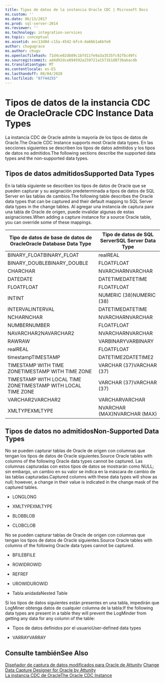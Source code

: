 ```yaml
---
title: Tipos de datos de la instancia Oracle CDC | Microsoft Docs
ms.custom: ''
ms.date: 06/13/2017
ms.prod: sql-server-2014
ms.reviewer: ''
ms.technology: integration-services
ms.topic: conceptual
ms.assetid: eec13d8d-c15a-4542-bfc4-da66b1a6bfe0
author: chugugrace
ms.author: chugu
ms.openlocfilehash: 71d4ce02db89c1bfd11fe9a3a3535fc92fbc49fc
ms.sourcegitcommit: ad4d92dce894592a259721a1571b1d8736abacdb
ms.translationtype: MT
ms.contentlocale: es-ES
ms.lasthandoff: 08/04/2020
ms.locfileid: "87744255"
---
```

# <a name="oracle-cdc-instance-data-types"></a><span data-ttu-id="ace46-102">Tipos de datos de la instancia CDC de Oracle</span><span class="sxs-lookup"><span data-stu-id="ace46-102">Oracle CDC Instance Data Types</span></span>
  <span data-ttu-id="ace46-103">La instancia CDC de Oracle admite la mayoría de los tipos de datos de Oracle.</span><span class="sxs-lookup"><span data-stu-id="ace46-103">The Oracle CDC Instance supports most Oracle data types.</span></span> <span data-ttu-id="ace46-104">En las secciones siguientes se describen los tipos de datos admitidos y los tipos de datos no admitidos.</span><span class="sxs-lookup"><span data-stu-id="ace46-104">The following sections describe the supported data types and the non-supported data types.</span></span>  
  
## <a name="supported-data-types"></a><span data-ttu-id="ace46-105">Tipos de datos admitidos</span><span class="sxs-lookup"><span data-stu-id="ace46-105">Supported Data Types</span></span>  
 <span data-ttu-id="ace46-106">En la tabla siguiente se describen los tipos de datos de Oracle que se pueden capturar y su asignación predeterminada a tipos de datos de SQL Server en las tablas de cambios.</span><span class="sxs-lookup"><span data-stu-id="ace46-106">The following table describes the Oracle data types that can be captured and their default mapping to SQL Server data types in the change tables.</span></span> <span data-ttu-id="ace46-107">Al agregar una instancia de captura para una tabla de Oracle de origen, puede invalidar algunas de estas asignaciones.</span><span class="sxs-lookup"><span data-stu-id="ace46-107">When adding a capture instance for a source Oracle table, you can override some of these mappings.</span></span>  
  
|<span data-ttu-id="ace46-108">Tipo de datos de base de datos de Oracle</span><span class="sxs-lookup"><span data-stu-id="ace46-108">Oracle Database Data Type</span></span>|<span data-ttu-id="ace46-109">Tipo de datos de SQL Server</span><span class="sxs-lookup"><span data-stu-id="ace46-109">SQL Server Data Type</span></span>|  
|-------------------------------|--------------------------|  
|<span data-ttu-id="ace46-110">BINARY_FLOAT</span><span class="sxs-lookup"><span data-stu-id="ace46-110">BINARY_FLOAT</span></span>|<span data-ttu-id="ace46-111">real</span><span class="sxs-lookup"><span data-stu-id="ace46-111">REAL</span></span>|  
|<span data-ttu-id="ace46-112">BINARY_DOUBLE</span><span class="sxs-lookup"><span data-stu-id="ace46-112">BINARY_DOUBLE</span></span>|<span data-ttu-id="ace46-113">FLOAT</span><span class="sxs-lookup"><span data-stu-id="ace46-113">FLOAT</span></span>|  
|<span data-ttu-id="ace46-114">CHAR</span><span class="sxs-lookup"><span data-stu-id="ace46-114">CHAR</span></span>|<span data-ttu-id="ace46-115">NVARCHAR</span><span class="sxs-lookup"><span data-stu-id="ace46-115">NVARCHAR</span></span>|  
|<span data-ttu-id="ace46-116">DATE</span><span class="sxs-lookup"><span data-stu-id="ace46-116">DATE</span></span>|<span data-ttu-id="ace46-117">DATETIME</span><span class="sxs-lookup"><span data-stu-id="ace46-117">DATETIME</span></span>|  
|<span data-ttu-id="ace46-118">FLOAT</span><span class="sxs-lookup"><span data-stu-id="ace46-118">FLOAT</span></span>|<span data-ttu-id="ace46-119">FLOAT</span><span class="sxs-lookup"><span data-stu-id="ace46-119">FLOAT</span></span>|  
|<span data-ttu-id="ace46-120">INT</span><span class="sxs-lookup"><span data-stu-id="ace46-120">INT</span></span>|<span data-ttu-id="ace46-121">NUMERIC (38)</span><span class="sxs-lookup"><span data-stu-id="ace46-121">NUMERIC (38)</span></span>|  
|<span data-ttu-id="ace46-122">INTERVAL</span><span class="sxs-lookup"><span data-stu-id="ace46-122">INTERVAL</span></span>|<span data-ttu-id="ace46-123">DATETIME</span><span class="sxs-lookup"><span data-stu-id="ace46-123">DATETIME</span></span>|  
|<span data-ttu-id="ace46-124">NCHAR</span><span class="sxs-lookup"><span data-stu-id="ace46-124">NCHAR</span></span>|<span data-ttu-id="ace46-125">NVARCHAR</span><span class="sxs-lookup"><span data-stu-id="ace46-125">NVARCHAR</span></span>|  
|<span data-ttu-id="ace46-126">NUMBER</span><span class="sxs-lookup"><span data-stu-id="ace46-126">NUMBER</span></span>|<span data-ttu-id="ace46-127">FLOAT</span><span class="sxs-lookup"><span data-stu-id="ace46-127">FLOAT</span></span>|  
|<span data-ttu-id="ace46-128">NAVARCHAR2</span><span class="sxs-lookup"><span data-stu-id="ace46-128">NAVARCHAR2</span></span>|<span data-ttu-id="ace46-129">NVARCHAR</span><span class="sxs-lookup"><span data-stu-id="ace46-129">NVARCHAR</span></span>|  
|<span data-ttu-id="ace46-130">RAW</span><span class="sxs-lookup"><span data-stu-id="ace46-130">RAW</span></span>|<span data-ttu-id="ace46-131">VARBINARY</span><span class="sxs-lookup"><span data-stu-id="ace46-131">VARBINARY</span></span>|  
|<span data-ttu-id="ace46-132">real</span><span class="sxs-lookup"><span data-stu-id="ace46-132">REAL</span></span>|<span data-ttu-id="ace46-133">FLOAT</span><span class="sxs-lookup"><span data-stu-id="ace46-133">FLOAT</span></span>|  
|<span data-ttu-id="ace46-134">timestamp</span><span class="sxs-lookup"><span data-stu-id="ace46-134">TIMESTAMP</span></span>|<span data-ttu-id="ace46-135">DATETIME2</span><span class="sxs-lookup"><span data-stu-id="ace46-135">DATETIME2</span></span>|  
|<span data-ttu-id="ace46-136">TIMESTAMP WITH TIME ZONE</span><span class="sxs-lookup"><span data-stu-id="ace46-136">TIMESTAMP WITH TIME ZONE</span></span>|<span data-ttu-id="ace46-137">VARCHAR (37)</span><span class="sxs-lookup"><span data-stu-id="ace46-137">VARCHAR (37)</span></span>|  
|<span data-ttu-id="ace46-138">TIMESTAMP WITH LOCAL TIME ZONE</span><span class="sxs-lookup"><span data-stu-id="ace46-138">TIMESTAMP WITH LOCAL TIME ZONE</span></span>|<span data-ttu-id="ace46-139">VARCHAR (37)</span><span class="sxs-lookup"><span data-stu-id="ace46-139">VARCHAR (37)</span></span>|  
|<span data-ttu-id="ace46-140">VARCHAR2</span><span class="sxs-lookup"><span data-stu-id="ace46-140">VARCHAR2</span></span>|<span data-ttu-id="ace46-141">VARCHAR</span><span class="sxs-lookup"><span data-stu-id="ace46-141">VARCHAR</span></span>|  
|<span data-ttu-id="ace46-142">XMLTYPE</span><span class="sxs-lookup"><span data-stu-id="ace46-142">XMLTYPE</span></span>|<span data-ttu-id="ace46-143">NVARCHAR (MAX)</span><span class="sxs-lookup"><span data-stu-id="ace46-143">NVARCHAR (MAX)</span></span>|  
  
## <a name="non-supported-data-types"></a><span data-ttu-id="ace46-144">Tipos de datos no admitidos</span><span class="sxs-lookup"><span data-stu-id="ace46-144">Non-Supported Data Types</span></span>  
 <span data-ttu-id="ace46-145">No se pueden capturar tablas de Oracle de origen con columnas que tengan los tipos de datos de Oracle siguientes.</span><span class="sxs-lookup"><span data-stu-id="ace46-145">Source Oracle tables with columns of the following Oracle data types cannot be captured.</span></span> <span data-ttu-id="ace46-146">Las columnas capturadas con estos tipos de datos se mostrarán como NULL; sin embargo, un cambio en su valor se indica en la máscara de cambio de las tablas capturadas.</span><span class="sxs-lookup"><span data-stu-id="ace46-146">Captured columns with these data types will show as null; however, a change in their value is indicated in the change mask of the captured tables.</span></span>  
  
-   <span data-ttu-id="ace46-147">LONG</span><span class="sxs-lookup"><span data-stu-id="ace46-147">LONG</span></span>  
  
-   <span data-ttu-id="ace46-148">XMLTYPE</span><span class="sxs-lookup"><span data-stu-id="ace46-148">XMLTYPE</span></span>  
  
-   <span data-ttu-id="ace46-149">BLOB</span><span class="sxs-lookup"><span data-stu-id="ace46-149">BLOB</span></span>  
  
-   <span data-ttu-id="ace46-150">CLOB</span><span class="sxs-lookup"><span data-stu-id="ace46-150">CLOB</span></span>  
  
 <span data-ttu-id="ace46-151">No se pueden capturar tablas de Oracle de origen con columnas que tengan los tipos de datos de Oracle siguientes.</span><span class="sxs-lookup"><span data-stu-id="ace46-151">Source Oracle tables with columns of the following Oracle data types cannot be captured.</span></span>  
  
-   <span data-ttu-id="ace46-152">BFILE</span><span class="sxs-lookup"><span data-stu-id="ace46-152">BFILE</span></span>  
  
-   <span data-ttu-id="ace46-153">ROWID</span><span class="sxs-lookup"><span data-stu-id="ace46-153">ROWID</span></span>  
  
-   <span data-ttu-id="ace46-154">REF</span><span class="sxs-lookup"><span data-stu-id="ace46-154">REF</span></span>  
  
-   <span data-ttu-id="ace46-155">UROWID</span><span class="sxs-lookup"><span data-stu-id="ace46-155">UROWID</span></span>  
  
-   <span data-ttu-id="ace46-156">Tabla anidada</span><span class="sxs-lookup"><span data-stu-id="ace46-156">Nested Table</span></span>  
  
 <span data-ttu-id="ace46-157">Si los tipos de datos siguientes están presentes en una tabla, impedirán que LogMiner obtenga datos de cualquier columna de la tabla:</span><span class="sxs-lookup"><span data-stu-id="ace46-157">If the following data types are present in a table they will prevent the LogMinder from getting any data for any column of the table:</span></span>  
  
-   <span data-ttu-id="ace46-158">Tipos de datos definidos por el usuario</span><span class="sxs-lookup"><span data-stu-id="ace46-158">User-defined data types</span></span>  
  
-   <span data-ttu-id="ace46-159">VARRAY</span><span class="sxs-lookup"><span data-stu-id="ace46-159">VARRAY</span></span>  
  
## <a name="see-also"></a><span data-ttu-id="ace46-160">Consulte también</span><span class="sxs-lookup"><span data-stu-id="ace46-160">See Also</span></span>  
 <span data-ttu-id="ace46-161">[Diseñador de captura de datos modificados para Oracle de Attunity](change-data-capture-designer-for-oracle-by-attunity.md) </span><span class="sxs-lookup"><span data-stu-id="ace46-161">[Change Data Capture Designer for Oracle by Attunity](change-data-capture-designer-for-oracle-by-attunity.md) </span></span>  
 [<span data-ttu-id="ace46-162">La instancia CDC de Oracle</span><span class="sxs-lookup"><span data-stu-id="ace46-162">The Oracle CDC Instance</span></span>](the-oracle-cdc-instance.md)  
  
  
